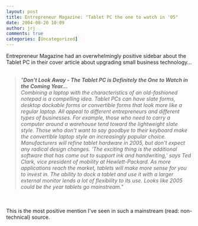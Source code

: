 ```yaml
---
layout: post
title: Entrepreneur Magazine: "Tablet PC the one to watch in '05"
date: 2004-08-20 10:09
author: jrj
comments: true
categories: [Uncategorized]
---
```

Entrepreneur Magazine had an overwhelmingly positive sidebar about the Tablet PC in their cover article about upgrading small business technology...<br /><br /><blockquote>*"**Don't Look Away - The Tablet PC is Definitely the One to Watch in the Coming Year...**<br />Combining a laptop with the characteristics of an old-fashioned notepad is a compelling idea. Tablet PCs can have slate forms, desktop dockable forms or convertible forms that look more like a regular laptop. All appeal to different entrepreneurs and different types of businesses. For example, those who need to carry a computer around a warehouse tend toward the lightweight slate style. Those who don't want to say goodbye to their keyboard make the convertible laptop style an increasingly popular choice. Manufacturers will refine tablet hardware in 2005, but don't expect any radical design changes. 'The exciting thing is the additional software that has come out to support ink and handwriting,' says Ted Clark, vice president of mobility at Hewlett-Packard. As more applications reach the market, tablets will make more sense for you to invest in. The ability to dock a tablet and use it with a larger external monitor lends a lot of flexibility to its use. Looks like 2005 could be the year tablets go mainstream."*</blockquote><br /><br />This is the most positive mention I've seen in such a mainstream (read: non-technical) source.
